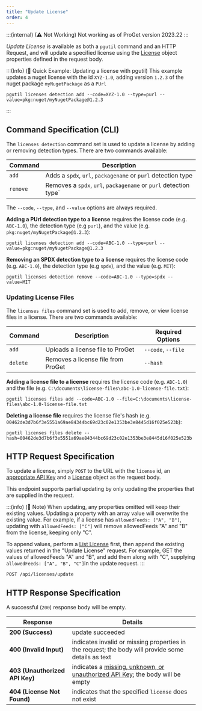 ```yaml
---
title: "Update License"
order: 4
---
```


:::(internal) (⚠ Not Working)
Not working as of ProGet version 2023.22
:::

*Update License* is available as both a `pgutil` command and an HTTP Request, and will update a specified license using the [License](/docs/proget/reference-api/proget-api-licenses#license-object) object properties defined in the request body. 



:::(Info) (🚀 Quick Example: Updating a license with pgutil)
This example updates a nuget license with the id `XYZ-1.0`, adding version `1.2.3` of the nuget package `myNugetPackage` as a `PUrl`

````
pgutil licenses detection add --code=XYZ-1.0 --type=purl --value=pkg:nuget/myNugetPackage@1.2.3
````
:::

## Command Specification (CLI)
The `licenses detection` command set is used to update a license by adding or removing detection types. There are two commands available:

| Command | Description |
| --- | --- |
| `add` | Adds a `spdx`, `url`, `packagename` or `purl` detection type | 
| `remove`  | Removes a `spdx`, `url`, `packagename` or `purl` detection type` |

The `--code`, `--type`, and `--value` options are always required.

**Adding a PUrl detection type to a license** requires the license code (e.g. `ABC-1.0`), the detection type (e.g `purl`), and the value (e.g. `pkg:nuget/myNugetPackage@1.2.3`):

```
pgutil licenses detection add --code=ABC-1.0 --type=purl --value=pkg:nuget/myNugetPackage@1.2.3

```

**Removing an SPDX detection type to a license** requires the license code (e.g. `ABC-1.0`), the detection type (e.g `spdx`), and the value (e.g. `MIT`):

```
pgutil licenses detection remove --code=ABC-1.0 --type=spdx --value=MIT

```

### Updating License Files

The `licenses files` command set is used to add, remove, or view license files in a license. There are two commands available:

| Command | Description | Required Options |
| --- | --- | --- |
| `add` | Uploads a license file to ProGet | `--code`, `--file` |
| `delete`  | Removes a license file from ProGet | `--hash` |

**Adding a license file to a license** requires the license code (e.g. `ABC-1.0`) and the file (e.g. `C:\documents\license-files\abc-1.0-license-file.txt`):

```
pgutil licenses files add --code=ABC-1.0 --file=C:\documents\license-files\abc-1.0-license-file.txt
```

**Deleting a license file** requires the license file's hash (e.g. `00462de3d7b6f3e5551a69ae84344bc69d23c02e1353be3e8445d16f025e523b`):

```
pgutil licenses files delete --hash=00462de3d7b6f3e5551a69ae84344bc69d23c02e1353be3e8445d16f025e523b
```


## HTTP Request Specification
To update a license, simply `POST` to the URL with the `license` id, an [appropriate API Key](/docs/proget/reference-api/proget-api-licenses#authentication) and a [License](/docs/proget/reference-api/proget-api-licenses#license-object) object as the request body.

This endpoint supports partial updating by only updating the properties that are supplied in the request. 

:::(info) (📄 Note)
When updating, any properties omitted will keep their existing values. Updating a property with an array value will overwrite the existing value. For example, if a license has `allowedFeeds: ["A", "B"]`, updating with `allowedFeeds: ["C"]` will remove allowedFeeds "A" and "B" from the license, keeping only "C". 

To append values, perform a [List License](/docs/proget/reference-api/proget-api-licenses/proget-api-licenses-list) first, then append the existing values returned in the "Update License" request. For example, GET the values of allowedFeeds "A" and "B", and add them along with "C", supplying `allowedFeeds: ["A", "B", "C"]`in the update request.
:::

```
POST /api/licenses/update
```

## HTTP Response Specification
A successful (`200`) response body will be empty.


| Response | Details |
|---|---|
| **200 (Success)** | update succeeded |
| **400 (Invalid Input)** | indicates invalid or missing properties in the request; the body will provide some details as text |
| **403 (Unauthorized API Key)** | indicates a [missing, unknown, or unauthorized API Key](/docs/proget/reference-api/proget-api-licenses#authentication); the body will be empty |
| **404 (License Not Found)** | indicates that the specified `license` does not exist |
